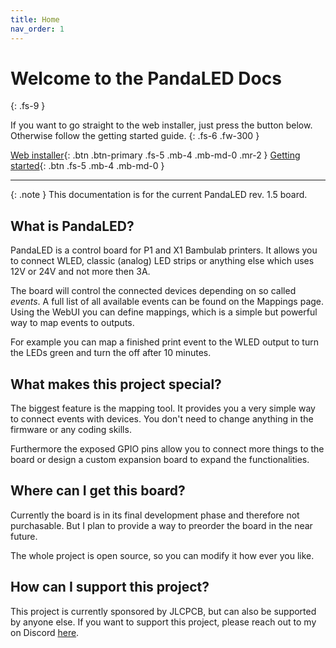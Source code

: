 ```yaml
---
title: Home
nav_order: 1
---
```


# Welcome to the PandaLED Docs
{: .fs-9 }

If you want to go straight to the web installer, just press the button below. 
Otherwise follow the getting started guide.
{: .fs-6 .fw-300 }

[Web installer](https://derdeno.github.io/PandaLED/web-installer.html){: .btn .btn-primary .fs-5 .mb-4 .mb-md-0 .mr-2 }
[Getting started](#getting-started){: .btn .fs-5 .mb-4 .mb-md-0 }

---

{: .note }
This documentation is for the current PandaLED rev. 1.5 board.


## What is PandaLED?
PandaLED is a control board for P1 and X1 Bambulab printers.
It allows you to connect WLED, classic (analog) LED strips or anything else which uses 12V or 24V and not more then 3A.

The board will control the connected devices depending on so called _events_. A full list of all available events can be found on the Mappings page.
Using the WebUI you can define mappings, which is a simple but powerful way to map events to outputs.

For example you can map a finished print event to the WLED output to turn the LEDs green and turn the off after 10 minutes.


## What makes this project special?
The biggest feature is the mapping tool. It provides you a very simple way to connect events with devices.
You don't need to change anything in the firmware or any coding skills.

Furthermore the exposed GPIO pins allow you to connect more things to the board or design a custom expansion board to expand the functionalities.


## Where can I get this board?
Currently the board is in its final development phase and therefore not purchasable.
But I plan to provide a way to preorder the board in the near future.

The whole project is open source, so you can modify it how ever you like.


## How can I support this project?
This project is currently sponsored by JLCPCB, but can also be supported by anyone else.
If you want to support this project, please reach out to my on Discord [here](https://discord.gg/8VhnsCXKun).